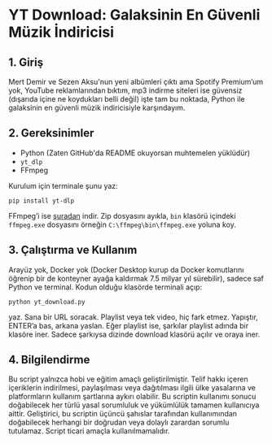 # YT Download: Galaksinin En Güvenli Müzik İndiricisi

## 1. Giriş
Mert Demir ve Sezen Aksu'nun yeni albümleri çıktı ama Spotify Premium’um yok, YouTube reklamlarından bıktım, mp3 indirme siteleri ise güvensiz (dışarıda içine ne koydukları belli değil) işte tam bu noktada, Python ile galaksinin en güvenli müzik indiricisiyle karşındayım.

## 2. Gereksinimler
- Python (Zaten GitHub'da README okuyorsan muhtemelen yüklüdür)
- `yt_dlp`
- FFmpeg

Kurulum için terminale şunu yaz:
```
pip install yt-dlp
```
FFmpeg’i ise [şuradan](https://www.gyan.dev/ffmpeg/builds/) indir. Zip dosyasını ayıkla, `bin` klasörü içindeki `ffmpeg.exe` dosyasını örneğin `C:\ffmpeg\bin\ffmpeg.exe` yoluna koy.

## 3. Çalıştırma ve Kullanım
Arayüz yok, Docker yok (Docker Desktop kurup da Docker komutlarını öğrenip bir de konteyner ayağa kaldırmak 7.5 milyar yıl sürebilir), sadece saf Python ve terminal. Kodun olduğu klasörde terminali açıp:
```
python yt_download.py
```
yaz. Sana bir URL soracak. Playlist veya tek video, hiç fark etmez. Yapıştır, ENTER’a bas, arkana yaslan. Eğer playlist ise, şarkılar playlist adında bir klasöre iner. Sadece şarkıysa dizinde download klasörü açılır ve oraya iner.

## 4. Bilgilendirme
Bu script yalnızca hobi ve eğitim amaçlı geliştirilmiştir. Telif hakkı içeren içeriklerin indirilmesi, paylaşılması veya dağıtılması ilgili ülke yasalarına ve platformların kullanım şartlarına aykırı olabilir. Bu scriptin kullanımı sonucu doğabilecek her türlü yasal sorumluluk ve yükümlülük tamamen kullanıcıya aittir. Geliştirici, bu scriptin üçüncü şahıslar tarafından kullanımından doğabilecek herhangi bir doğrudan veya dolaylı zarardan sorumlu tutulamaz. Script ticari amaçla kullanılmamalıdır.
